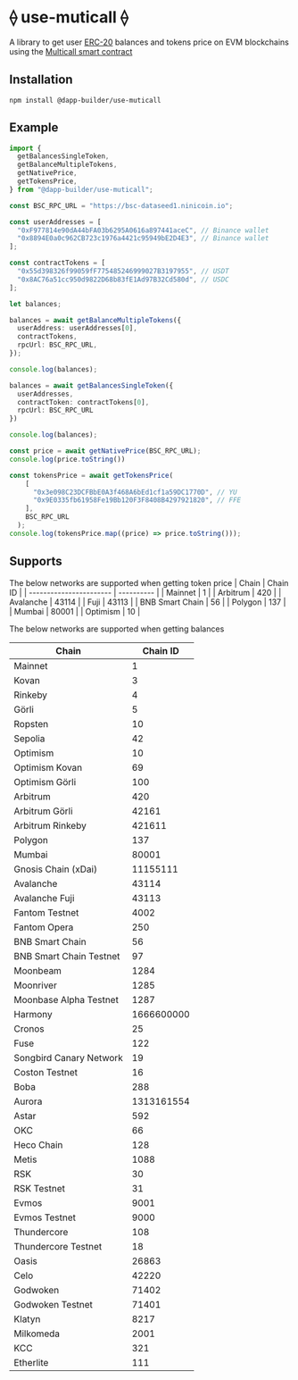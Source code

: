 # ⟠ use-muticall ⟠

A library to get user [ERC-20](https://ethereum.org/en/developers/docs/standards/tokens/erc-20/) balances and tokens price on EVM blockchains using the [Multicall smart contract](https://github.com/joshstevens19/ethereum-multicall/)

## Installation

```
npm install @dapp-builder/use-muticall

```

## Example

```typescript
import { 
  getBalancesSingleToken,
  getBalanceMultipleTokens,
  getNativePrice,
  getTokensPrice,
} from "@dapp-builder/use-muticall";

const BSC_RPC_URL = "https://bsc-dataseed1.ninicoin.io";

const userAddresses = [
  "0xF977814e90dA44bFA03b6295A0616a897441aceC", // Binance wallet
  "0x8894E0a0c962CB723c1976a4421c95949bE2D4E3", // Binance wallet
];

const contractTokens = [
  "0x55d398326f99059fF775485246999027B3197955", // USDT
  "0x8AC76a51cc950d9822D68b83fE1Ad97B32Cd580d", // USDC
];

let balances;

balances = await getBalanceMultipleTokens({
  userAddress: userAddresses[0],
  contractTokens,
  rpcUrl: BSC_RPC_URL,
});

console.log(balances);

balances = await getBalancesSingleToken({
  userAddresses,
  contractToken: contractTokens[0],
  rpcUrl: BSC_RPC_URL
})

console.log(balances);

const price = await getNativePrice(BSC_RPC_URL);
console.log(price.toString())

const tokensPrice = await getTokensPrice(
    [
      "0x3e098C23DCFBbE0A3f468A6bEd1cf1a59DC1770D", // YU
      "0x9E0335fb61958Fe19Bb120F3F8408B4297921820", // FFE
    ],
    BSC_RPC_URL
  );
console.log(tokensPrice.map((price) => price.toString()));

```

## Supports

The below networks are supported when getting token price
| Chain                   | Chain ID   |
| ----------------------- | ---------- |
| Mainnet                 | 1          |
| Arbitrum                | 420        |
| Avalanche               | 43114      |
| Fuji                    | 43113      |
| BNB Smart Chain         | 56         |
| Polygon                 | 137        |
| Mumbai                  | 80001      |
| Optimism                | 10         |

The below networks are supported when getting balances

| Chain                   | Chain ID   |
| ----------------------- | ---------- |
| Mainnet                 | 1          |
| Kovan                   | 3          |
| Rinkeby                 | 4          |
| Görli                   | 5          |
| Ropsten                 | 10         |
| Sepolia                 | 42         |
| Optimism                | 10         |
| Optimism Kovan          | 69         |
| Optimism Görli          | 100        |
| Arbitrum                | 420        |
| Arbitrum Görli          | 42161      |
| Arbitrum Rinkeby        | 421611     |
| Polygon                 | 137        |
| Mumbai                  | 80001      |
| Gnosis Chain (xDai)     | 11155111   |
| Avalanche               | 43114      |
| Avalanche Fuji          | 43113      |
| Fantom Testnet          | 4002       |
| Fantom Opera            | 250        |
| BNB Smart Chain         | 56         |
| BNB Smart Chain Testnet | 97         |
| Moonbeam                | 1284       |
| Moonriver               | 1285       |
| Moonbase Alpha Testnet  | 1287       |
| Harmony                 | 1666600000 |
| Cronos                  | 25         |
| Fuse                    | 122        |
| Songbird Canary Network | 19         |
| Coston Testnet          | 16         |
| Boba                    | 288        |
| Aurora                  | 1313161554 |
| Astar                   | 592        |
| OKC                     | 66         |
| Heco Chain              | 128        |
| Metis                   | 1088       |
| RSK                     | 30         |
| RSK Testnet             | 31         |
| Evmos                   | 9001       |
| Evmos Testnet           | 9000       |
| Thundercore             | 108        |
| Thundercore Testnet     | 18         |
| Oasis                   | 26863      |
| Celo                    | 42220      |
| Godwoken                | 71402      |
| Godwoken Testnet        | 71401      |
| Klatyn                  | 8217       |
| Milkomeda               | 2001       |
| KCC                     | 321        |
| Etherlite               | 111        |
